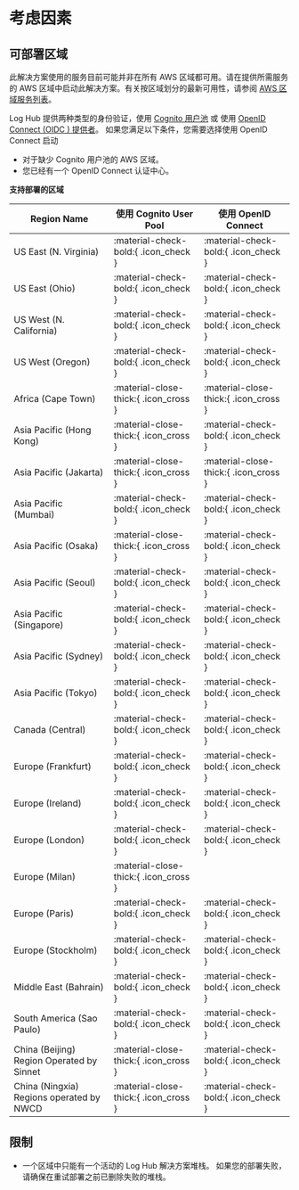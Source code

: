 # 考虑因素

## 可部署区域
此解决方案使用的服务目前可能并非在所有 AWS 区域都可用。请在提供所需服务的 AWS 区域中启动此解决方案。有关按区域划分的最新可用性，请参阅 [AWS 区域服务列表][services]。

Log Hub 提供两种类型的身份验证，使用 [Cognito 用户池](https://docs.aws.amazon.com/cognito/latest/developerguide/cognito-user-identity-pools.html) 或
使用 [OpenID Connect (OIDC ) 提供者](https://openid.net/connect/)。 如果您满足以下条件，您需要选择使用 OpenID Connect 启动

- 对于缺少 Cognito 用户池的 AWS 区域。
- 您已经有一个 OpenID Connect 认证中心。

**支持部署的区域**

| Region Name                               | 使用 Cognito User Pool                  | 使用 OpenID Connect                     |
|-------------------------------------------|---------------------------------------|---------------------------------------|
| US East (N. Virginia)                     | :material-check-bold:{ .icon_check }  | :material-check-bold:{ .icon_check }  |
| US East (Ohio)                            | :material-check-bold:{ .icon_check }  | :material-check-bold:{ .icon_check }  |
| US West (N. California)                   | :material-check-bold:{ .icon_check }  | :material-check-bold:{ .icon_check }  |
| US West (Oregon)                          | :material-check-bold:{ .icon_check }  | :material-check-bold:{ .icon_check }  |
| Africa (Cape Town)                        | :material-close-thick:{ .icon_cross } | :material-close-thick:{ .icon_cross } |
| Asia Pacific (Hong Kong)                  | :material-close-thick:{ .icon_cross } | :material-check-bold:{ .icon_check }  |
| Asia Pacific (Jakarta)                    | :material-close-thick:{ .icon_cross } | :material-close-thick:{ .icon_cross } |
| Asia Pacific (Mumbai)                     | :material-check-bold:{ .icon_check }  | :material-check-bold:{ .icon_check }  |
| Asia Pacific (Osaka)                      | :material-close-thick:{ .icon_cross } | :material-check-bold:{ .icon_check }  |
| Asia Pacific (Seoul)                      | :material-check-bold:{ .icon_check }  | :material-check-bold:{ .icon_check }  |
| Asia Pacific (Singapore)                  | :material-check-bold:{ .icon_check }  | :material-check-bold:{ .icon_check }  |
| Asia Pacific (Sydney)                     | :material-check-bold:{ .icon_check }  | :material-check-bold:{ .icon_check }  |
| Asia Pacific (Tokyo)                      | :material-check-bold:{ .icon_check }  | :material-check-bold:{ .icon_check }  |
| Canada (Central)                          | :material-check-bold:{ .icon_check }  | :material-check-bold:{ .icon_check }  |
| Europe (Frankfurt)                        | :material-check-bold:{ .icon_check }  | :material-check-bold:{ .icon_check }  |
| Europe (Ireland)                          | :material-check-bold:{ .icon_check }  | :material-check-bold:{ .icon_check }  |
| Europe (London)                           | :material-check-bold:{ .icon_check }  | :material-check-bold:{ .icon_check }  |
| Europe (Milan)                            | :material-close-thick:{ .icon_cross } |                                       |
| Europe (Paris)                            | :material-check-bold:{ .icon_check }  | :material-check-bold:{ .icon_check }  |
| Europe (Stockholm)                        | :material-check-bold:{ .icon_check }  | :material-check-bold:{ .icon_check }  |
| Middle East (Bahrain)                     | :material-check-bold:{ .icon_check }  | :material-check-bold:{ .icon_check }  |
| South America (Sao Paulo)                 | :material-check-bold:{ .icon_check }  | :material-check-bold:{ .icon_check }  |
| China (Beijing) Region Operated by Sinnet | :material-close-thick:{ .icon_cross } | :material-check-bold:{ .icon_check }  |
| China (Ningxia) Regions operated by NWCD  | :material-close-thick:{ .icon_cross } | :material-check-bold:{ .icon_check }  |

## 限制

- 一个区域中只能有一个活动的 Log Hub 解决方案堆栈。 如果您的部署失败，请确保在重试部署之前已删除失败的堆栈。


[services]: https://aws.amazon.com/about-aws/global-infrastructure/regional-product-services/?nc1=h_ls